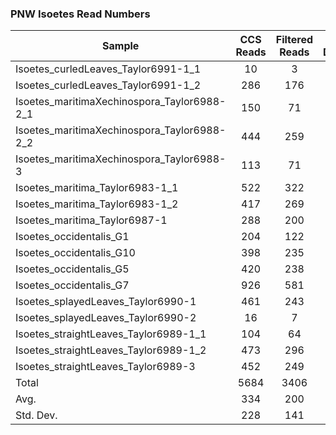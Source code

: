 ### PNW Isoetes Read Numbers

| Sample | CCS Reads | Filtered Reads | % Read Decrease |  DADA  |  PURC  |
|--------|:---------:|:--------------:|:---------------:|:------:|:------:|
| Isoetes_curledLeaves_Taylor6991-1_1 | 10 | 3 | 70.0 | 1 | 1 |
| Isoetes_curledLeaves_Taylor6991-1_2 | 286 | 176 | 38.5 | 3 | 2 |
| Isoetes_maritimaXechinospora_Taylor6988-2_1 | 150 | 71 | 52.7 | 1 | 3 |
| Isoetes_maritimaXechinospora_Taylor6988-2_2 | 444 | 259 | 41.7 | 2 | 2 |
| Isoetes_maritimaXechinospora_Taylor6988-3 | 113 | 71 | 37.2 | 3 | 1 |
| Isoetes_maritima_Taylor6983-1_1 | 522 | 322 | 38.3 | 2 | 3 |
| Isoetes_maritima_Taylor6983-1_2 | 417 | 269 | 35.5 | 2 | 5 |
| Isoetes_maritima_Taylor6987-1 | 288 | 200 | 30.6 | 1 | 2 |
| Isoetes_occidentalis_G1 | 204 | 122 | 40.2 | 3 | 3 |
| Isoetes_occidentalis_G10 | 398 | 235 | 41.0 | 2 | 4 |
| Isoetes_occidentalis_G5 | 420 | 238 | 43.3 | 1 | 2 |
| Isoetes_occidentalis_G7 | 926 | 581 | 37.3 | 2 | 4 |
| Isoetes_splayedLeaves_Taylor6990-1 | 461 | 243 | 47.3 | 1 | 2 |
| Isoetes_splayedLeaves_Taylor6990-2 | 16 | 7 | 56.3 | 1 | 1 |
| Isoetes_straightLeaves_Taylor6989-1_1 | 104 | 64 | 38.5 | 1 | 1 |
| Isoetes_straightLeaves_Taylor6989-1_2 | 473 | 296 | 37.4 | 1 | 1 |
| Isoetes_straightLeaves_Taylor6989-3 | 452 | 249 | 44.9 | 2 | 2 |
| Total | 5684 | 3406 | 40.1 | 29 | 39 |
| Avg. | 334 | 200 | 43 | 2 | 2 |
| Std. Dev. | 228 | 141 | 9 | 1 | 1 |
